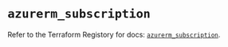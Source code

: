 # `azurerm_subscription`

Refer to the Terraform Registory for docs: [`azurerm_subscription`](https://registry.terraform.io/providers/hashicorp/azurerm/3.53.0/docs/resources/subscription).
